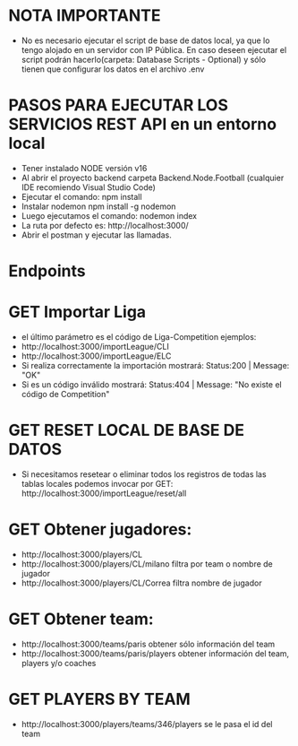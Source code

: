 # NOTA IMPORTANTE
- No es necesario ejecutar el script de base de datos local, ya que lo tengo alojado en un servidor con IP Pública. En caso deseen ejecutar el script podrán hacerlo(carpeta: Database Scripts - Optional) y sólo tienen que configurar los datos en el archivo  .env
# PASOS PARA EJECUTAR LOS SERVICIOS REST API en un entorno local
- Tener instalado NODE versión v16
- Al abrir el proyecto backend carpeta Backend.Node.Football (cualquier IDE recomiendo Visual Studio Code)
- Ejecutar el comando: npm install
- Instalar nodemon npm install -g nodemon
- Luego ejecutamos el comando: nodemon index
- La ruta por defecto es: http://localhost:3000/
- Abrir el postman y ejecutar las llamadas.

# Endpoints
# GET Importar Liga
- el último parámetro es el código de Liga-Competition ejemplos:
- http://localhost:3000/importLeague/CLI
- http://localhost:3000/importLeague/ELC
- Si realiza correctamente la importación mostrará: Status:200 | Message: "OK"
- Si es un código inválido mostrará: Status:404 | Message: "No existe el código de Competition"
# GET RESET LOCAL DE BASE DE DATOS
- Si necesitamos resetear o eliminar todos los registros de todas las tablas locales podemos invocar por GET: http://localhost:3000/importLeague/reset/all
# GET Obtener jugadores: 
- http://localhost:3000/players/CL
- http://localhost:3000/players/CL/milano filtra por team o nombre de jugador
- http://localhost:3000/players/CL/Correa filtra nombre de jugador
# GET Obtener team: 
- http://localhost:3000/teams/paris obtener sólo información del team
- http://localhost:3000/teams/paris/players obtener información del team, players y/o coaches
# GET PLAYERS BY TEAM
- http://localhost:3000/players/teams/346/players se le pasa el id del team
